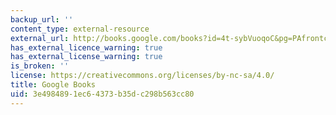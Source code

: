 ```yaml
---
backup_url: ''
content_type: external-resource
external_url: http://books.google.com/books?id=4t-sybVuoqoC&pg=PAfrontcover#v=onepage
has_external_licence_warning: true
has_external_license_warning: true
is_broken: ''
license: https://creativecommons.org/licenses/by-nc-sa/4.0/
title: Google Books
uid: 3e498489-1ec6-4373-b35d-c298b563cc80
---
```

